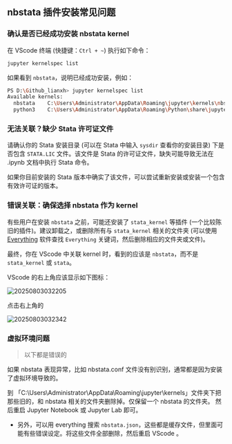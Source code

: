 
## nbstata 插件安装常见问题

### 确认是否已经成功安装 nbstata kernel

在 VScode 终端 (快捷键：`Ctrl + ~`) 执行如下命令：

```bash
jupyter kernelspec list
```

如果看到 `nbstata`，说明已经成功安装，例如：

```bash
PS D:\Github_lianxh> jupyter kernelspec list
Available kernels:
  nbstata    C:\Users\Administrator\AppData\Roaming\jupyter\kernels\nbstata
  python3    C:\Users\Administrator\AppData\Roaming\Python\share\jupyter\kernels\python3
```


### 无法关联？缺少 Stata 许可证文件

请确认你的 Stata 安装目录 (可以在 Stata 中输入 `sysdir` 查看你的安装目录) 下是否包含 `STATA.LIC` 文件。该文件是 Stata 的许可证文件，缺失可能导致无法在 .ipynb 文档中执行 Stata 命令。

如果你目前安装的 Stata 版本中确实了该文件，可以尝试重新安装或安装一个包含有效许可证的版本。

### 错误关联：确保选择 nbstata 作为 kernel

有些用户在安装 `nbstata` 之前，可能还安装了 `stata_kernel` 等插件 (一个比较陈旧的插件)。建议卸载之，或删除所有与 `stata_kernel` 相关的文件夹 (可以使用 [Everything](https://www.voidtools.com/) 软件查找 `Everything` 关键词，然后删除相应的文件夹或文件)。

最终，你在 VScode 中关联 kernel 时，看到的应该是 `nbstata`，而不是 `stata_kernel` 或 `stata`。

VScode 的右上角应该显示如下图标：

![20250803032205](https://fig-lianxh.oss-cn-shenzhen.aliyuncs.com/20250803032205.png)

点击右上角的

![20250803032342](https://fig-lianxh.oss-cn-shenzhen.aliyuncs.com/20250803032342.png)


### 虚拟环境问题



> 以下都是错误的

如果 nbstata 表现异常，比如 nbstata.conf 文件没有别识别，通常都是因为安装了虚拟环境导致的。

到 「C:\Users\Administrator\AppData\Roaming\jupyter\kernels」文件夹下把那些旧的，和 nbstata 相关的文件夹删除掉。仅保留一个 nbstata 的文件夹。
然后重启 Jupyter Notebook 或 Jupyter Lab 即可。

- 另外，可以用 everything 搜索 `nbstata.json`，这些都是缓存文件，但里面可能有些错误设定。将这些文件全部删除，然后重启 VScode 。